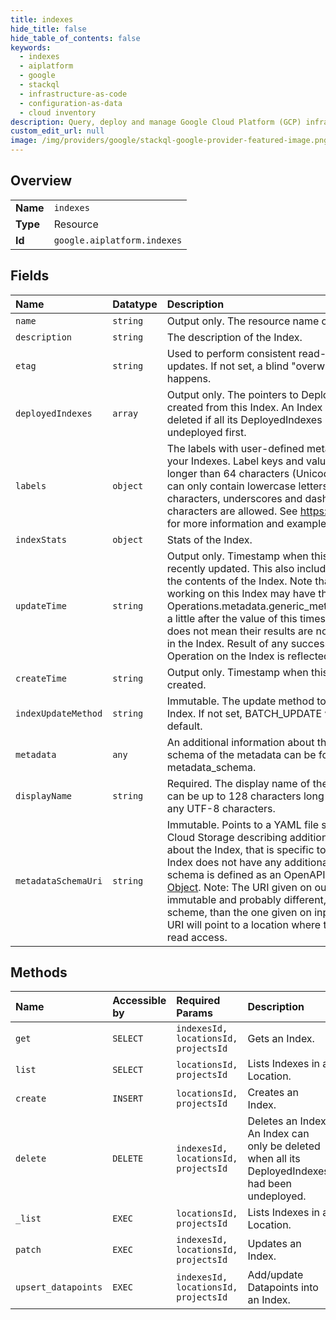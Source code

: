```yaml
---
title: indexes
hide_title: false
hide_table_of_contents: false
keywords:
  - indexes
  - aiplatform
  - google    
  - stackql
  - infrastructure-as-code
  - configuration-as-data
  - cloud inventory
description: Query, deploy and manage Google Cloud Platform (GCP) infrastructure and resources using SQL
custom_edit_url: null
image: /img/providers/google/stackql-google-provider-featured-image.png
---
```

  
    

## Overview
<table><tbody>
<tr><td><b>Name</b></td><td><code>indexes</code></td></tr>
<tr><td><b>Type</b></td><td>Resource</td></tr>
<tr><td><b>Id</b></td><td><code>google.aiplatform.indexes</code></td></tr>
</tbody></table>

## Fields
| Name | Datatype | Description |
|:-----|:---------|:------------|
| `name` | `string` | Output only. The resource name of the Index. |
| `description` | `string` | The description of the Index. |
| `etag` | `string` | Used to perform consistent read-modify-write updates. If not set, a blind "overwrite" update happens. |
| `deployedIndexes` | `array` | Output only. The pointers to DeployedIndexes created from this Index. An Index can be only deleted if all its DeployedIndexes had been undeployed first. |
| `labels` | `object` | The labels with user-defined metadata to organize your Indexes. Label keys and values can be no longer than 64 characters (Unicode codepoints), can only contain lowercase letters, numeric characters, underscores and dashes. International characters are allowed. See https://goo.gl/xmQnxf for more information and examples of labels. |
| `indexStats` | `object` | Stats of the Index. |
| `updateTime` | `string` | Output only. Timestamp when this Index was most recently updated. This also includes any update to the contents of the Index. Note that Operations working on this Index may have their Operations.metadata.generic_metadata.update_time a little after the value of this timestamp, yet that does not mean their results are not already reflected in the Index. Result of any successfully completed Operation on the Index is reflected in it. |
| `createTime` | `string` | Output only. Timestamp when this Index was created. |
| `indexUpdateMethod` | `string` | Immutable. The update method to use with this Index. If not set, BATCH_UPDATE will be used by default. |
| `metadata` | `any` | An additional information about the Index; the schema of the metadata can be found in metadata_schema. |
| `displayName` | `string` | Required. The display name of the Index. The name can be up to 128 characters long and can consist of any UTF-8 characters. |
| `metadataSchemaUri` | `string` | Immutable. Points to a YAML file stored on Google Cloud Storage describing additional information about the Index, that is specific to it. Unset if the Index does not have any additional information. The schema is defined as an OpenAPI 3.0.2 [Schema Object](https://github.com/OAI/OpenAPI-Specification/blob/main/versions/3.0.2.md#schemaObject). Note: The URI given on output will be immutable and probably different, including the URI scheme, than the one given on input. The output URI will point to a location where the user only has a read access. |
## Methods
| Name | Accessible by | Required Params | Description |
|:-----|:--------------|:----------------|:------------|
| `get` | `SELECT` | `indexesId, locationsId, projectsId` | Gets an Index. |
| `list` | `SELECT` | `locationsId, projectsId` | Lists Indexes in a Location. |
| `create` | `INSERT` | `locationsId, projectsId` | Creates an Index. |
| `delete` | `DELETE` | `indexesId, locationsId, projectsId` | Deletes an Index. An Index can only be deleted when all its DeployedIndexes had been undeployed. |
| `_list` | `EXEC` | `locationsId, projectsId` | Lists Indexes in a Location. |
| `patch` | `EXEC` | `indexesId, locationsId, projectsId` | Updates an Index. |
| `upsert_datapoints` | `EXEC` | `indexesId, locationsId, projectsId` | Add/update Datapoints into an Index. |
